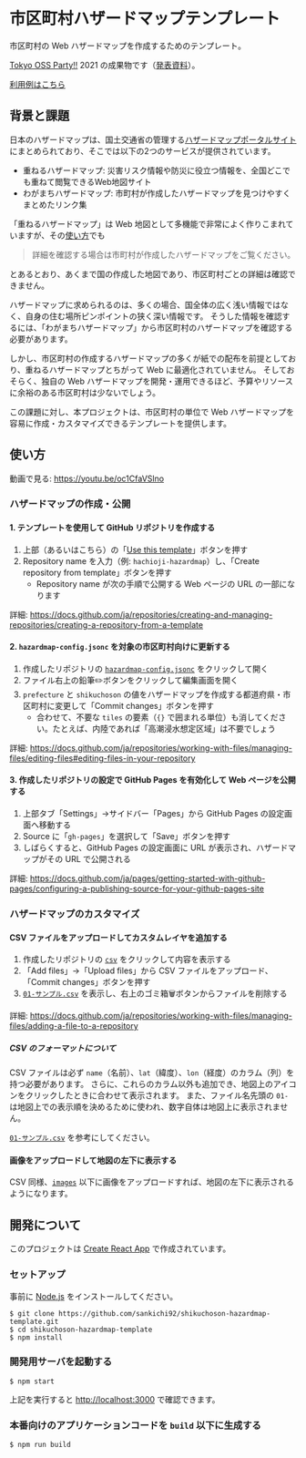 # 市区町村ハザードマップテンプレート

市区町村の Web ハザードマップを作成するためのテンプレート。

[Tokyo OSS Party!!](https://tokyo-oss-party.com/) 2021 の成果物です（[発表資料](https://speakerdeck.com/sankichi92/shikuchoson-hazardmap-template)）。

[利用例はこちら](https://github.com/sankichi92/shikuchoson-hazardmap-template/wiki)

## 背景と課題

日本のハザードマップは、国土交通省の管理する[ハザードマップポータルサイト](https://disaportal.gsi.go.jp/)にまとめられており、そこでは以下の2つのサービスが提供されています。

- 重ねるハザードマップ: 災害リスク情報や防災に役立つ情報を、全国どこでも重ねて閲覧できるWeb地図サイト
- わがまちハザードマップ: 市町村が作成したハザードマップを見つけやすくまとめたリンク集

「重ねるハザードマップ」は Web 地図として多機能で非常によく作りこまれていますが、その[使い方](https://disaportal.gsi.go.jp/hazardmap/pamphlet/pamphlet.html)でも

> 詳細を確認する場合は市町村が作成したハザードマップをご覧ください。

とあるとおり、あくまで国の作成した地図であり、市区町村ごとの詳細は確認できません。

ハザードマップに求められるのは、多くの場合、国全体の広く浅い情報ではなく、自身の住む場所ピンポイントの狭く深い情報です。
そうした情報を確認するには、「わがまちハザードマップ」から市区町村のハザードマップを確認する必要があります。

しかし、市区町村の作成するハザードマップの多くが紙での配布を前提としており、重ねるハザードマップとちがって Web に最適化されていません。
そしておそらく、独自の Web ハザードマップを開発・運用できるほど、予算やリソースに余裕のある市区町村は少ないでしょう。

この課題に対し、本プロジェクトは、市区町村の単位で Web ハザードマップを容易に作成・カスタマイズできるテンプレートを提供します。

## 使い方

動画で見る: https://youtu.be/oc1CfaVSlno

### ハザードマップの作成・公開

#### 1. テンプレートを使用して GitHub リポジトリを作成する

1. 上部（あるいはこちら）の「[Use this template](https://github.com/sankichi92/shikuchoson-hazardmap-template/generate)」ボタンを押す
2. Repository name を入力（例: `hachioji-hazardmap`）し、「Create repository from template」ボタンを押す
   - Repository name が次の手順で公開する Web ページの URL の一部になります

詳細: https://docs.github.com/ja/repositories/creating-and-managing-repositories/creating-a-repository-from-a-template

#### 2. `hazardmap-config.jsonc` を対象の市区町村向けに更新する

1. 作成したリポジトリの [`hazardmap-config.jsonc`](./hazardmap-config.jsonc) をクリックして開く
2. ファイル右上の鉛筆✏️ボタンをクリックして編集画面を開く
3. `prefecture` と `shikuchoson` の値をハザードマップを作成する都道府県・市区町村に変更して「Commit changes」ボタンを押す
   - 合わせて、不要な `tiles` の要素（`{}` で囲まれる単位）も消してください。たとえば、内陸であれば「高潮浸水想定区域」は不要でしょう

詳細: https://docs.github.com/ja/repositories/working-with-files/managing-files/editing-files#editing-files-in-your-repository

#### 3. 作成したリポジトリの設定で GitHub Pages を有効化して Web ページを公開する

1. 上部タブ「Settings」→サイドバー「Pages」から GitHub Pages の設定画面へ移動する
2. Source に「`gh-pages`」を選択して「Save」ボタンを押す
3. しばらくすると、GitHub Pages の設定画面に URL が表示され、ハザードマップがその URL で公開される

詳細: https://docs.github.com/ja/pages/getting-started-with-github-pages/configuring-a-publishing-source-for-your-github-pages-site

### ハザードマップのカスタマイズ

#### CSV ファイルをアップロードしてカスタムレイヤを追加する

1. 作成したリポジトリの [`csv`](./csv) をクリックして内容を表示する
2. 「Add files」→「Upload files」から CSV ファイルをアップロード、「Commit changes」ボタンを押す
3. [`01-サンプル.csv`](./csv/01-サンプル.csv) を表示し、右上のゴミ箱🗑ボタンからファイルを削除する

詳細: https://docs.github.com/ja/repositories/working-with-files/managing-files/adding-a-file-to-a-repository

##### CSV のフォーマットについて

CSV ファイルは必ず `name`（名前）、`lat`（緯度）、`lon`（経度）のカラム（列）を持つ必要があります。
さらに、これらのカラム以外も追加でき、地図上のアイコンをクリックしたときに合わせて表示されます。
また、ファイル名先頭の `01-` は地図上での表示順を決めるために使われ、数字自体は地図上に表示されません。

[`01-サンプル.csv`](./csv/01-サンプル.csv) を参考にしてください。

#### 画像をアップロードして地図の左下に表示する

CSV 同様、[`images`](./images) 以下に画像をアップロードすれば、地図の左下に表示されるようになります。

## 開発について

このプロジェクトは [Create React App](https://github.com/facebook/create-react-app) で作成されています。

### セットアップ

事前に [Node.js](https://nodejs.org/) をインストールしてください。

    $ git clone https://github.com/sankichi92/shikuchoson-hazardmap-template.git
    $ cd shikuchoson-hazardmap-template
    $ npm install

### 開発用サーバを起動する

    $ npm start

上記を実行すると [http://localhost:3000](http://localhost:3000) で確認できます。

### 本番向けのアプリケーションコードを `build` 以下に生成する

    $ npm run build
